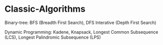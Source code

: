 # Classic-Algorithms


Binary-tree: 	BFS (Breadth First Search), 
							DFS Interative (Depth First Search)

Dynamic Programming: Kadene, Knapsack, Longest Common Subsequence (LCS), Longest Palindromic Subsequence (LPS)
